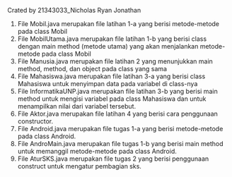 Crated by 21343033_Nicholas Ryan Jonathan
1. File Mobil.java merupakan file latihan 1-a yang berisi metode-metode pada class Mobil
2. File MobilUtama.java merupakan file latihan 1-b yang berisi class dengan main method (metode utama) yang akan menjalankan metode-metode pada class Mobil
3. File Manusia.java merupakan file latihan 2 yang menunjukkan main method, method, dan object pada class yang sama
4. File Mahasiswa.java merupakan file latihan 3-a yang berisi class Mahasiswa untuk menyimpan data pada variabel di class-nya
5. File InformatikaUNP.java merupakan file latihan 3-b yang berisi main method untuk mengisi variabel pada class Mahasiswa dan untuk menampilkan nilai dari variabel tersebut.
6. File Aktor.java merupakan file latihan 4 yang berisi cara penggunaan constructor.
7. File Android.java merupakan file tugas 1-a yang berisi metode-metode pada class Android.
8. File AndroMain.java merupakan file tugas 1-b yang berisi main method untuk memanggil metode-metode pada class Android.
9. File AturSKS.java merupakan file tugas 2 yang berisi penggunaan construct untuk mengatur pembagian sks.
